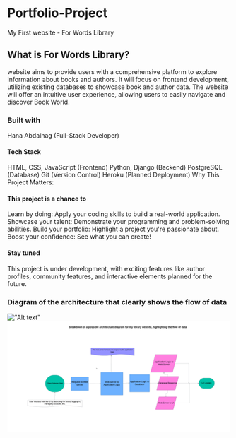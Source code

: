 # Portfolio-Project

My First website - For Words Library

## What is For Words Library?

website aims to provide users with a comprehensive platform to explore information about books and authors. It will focus on frontend development, utilizing existing databases to showcase book and author data.
The website will offer an intuitive user experience, allowing users to easily navigate and discover Book World.

### Built with

Hana Abdalhag (Full-Stack Developer)

#### Tech Stack

HTML, CSS, JavaScript (Frontend)
Python, Django (Backend)
PostgreSQL (Database)
Git (Version Control)
Heroku (Planned Deployment)
Why This Project Matters:

#### This project is a chance to

Learn by doing: Apply your coding skills to build a real-world application.
Showcase your talent: Demonstrate your programming and problem-solving abilities.
Build your portfolio: Highlight a project you're passionate about.
Boost your confidence: See what you can create!

#### Stay tuned

This project is under development, with exciting features like author profiles, community features, and interactive elements planned for the future.

### Diagram of the architecture that clearly shows the flow of data

!["Alt text"]([media/image.png])
![Description](media/image.png)